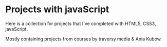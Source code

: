 # Projects with javaScript

Here is a collection for projects that I've completed with HTML5, CSS3, javaScript.

Mostly containing projects from courses by traversy media & Ania Kubów.

